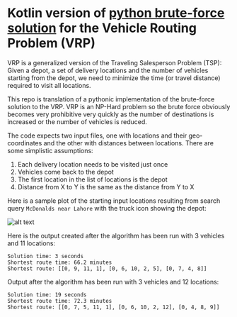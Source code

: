 # Kotlin version of [python brute-force solution](https://github.com/ybashir/vrpfun) for the Vehicle Routing Problem (VRP)

VRP is a generalized version of the Traveling Salesperson Problem (TSP): Given a depot, a set of delivery locations and the number of vehicles starting from the depot, we need to minimize the time (or travel distance) required to visit all locations.

This repo is translation of a pythonic implementation of the brute-force solution to the VRP. VRP is an NP-Hard problem so the brute force obviously becomes very prohibitive very quickly as the number of destinations is increased or the number of vehicles is reduced.

The code expects two input files, one with locations and their geo-coordinates and the other with distances between locations. There are some simplistic assumptions:

1. Each delivery location needs to be visited just once
2. Vehicles come back to the depot
3. The first location in the list of locations is the depot
4. Distance from X to Y is the same as the distance from Y to X

Here is a sample plot of the starting input locations resulting from search query ```McDonalds near Lahore``` with the truck icon showing the depot:

![alt text](https://i.imgur.com/82QgV4X.jpg)

Here is the output created after the algorithm has been run with 3 vehicles and 11 locations:
```
Solution time: 3 seconds
Shortest route time: 66.2 minutes
Shortest route: [[0, 9, 11, 1], [0, 6, 10, 2, 5], [0, 7, 4, 8]]
```

Output after the algorithm has been run with 3 vehicles and 12 locations:
```
Solution time: 19 seconds
Shortest route time: 72.3 minutes
Shortest route: [[0, 7, 5, 11, 1], [0, 6, 10, 2, 12], [0, 4, 8, 9]]

```
